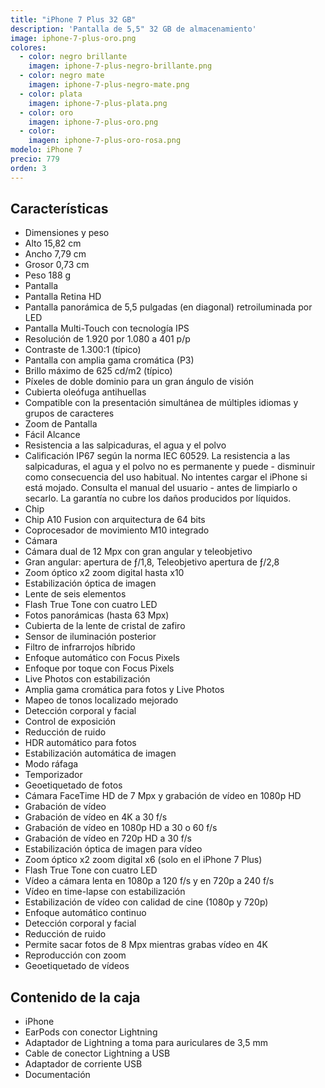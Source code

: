 ```yaml
---
title: "iPhone 7 Plus 32 GB"
description: 'Pantalla de 5,5" 32 GB de almacenamiento'
image: iphone-7-plus-oro.png
colores:
  - color: negro brillante
    imagen: iphone-7-plus-negro-brillante.png
  - color: negro mate
    imagen: iphone-7-plus-negro-mate.png
  - color: plata
    imagen: iphone-7-plus-plata.png
  - color: oro
    imagen: iphone-7-plus-oro.png
  - color:
    imagen: iphone-7-plus-oro-rosa.png
modelo: iPhone 7
precio: 779
orden: 3
---
```


## Características

  - Dimensiones y peso
  - Alto 15,82 cm
  - Ancho 7,79 cm
  - Grosor 0,73 cm
  - Peso 188 g
  - Pantalla
  - Pantalla Retina HD
  - Pantalla panorámica de 5,5 pulgadas (en diagonal) retroiluminada por LED
  - Pantalla Multi-Touch con tecnología IPS
  - Resolución de 1.920 por 1.080 a 401 p/p
  - Contraste de 1.300:1 (típico)
  - Pantalla con amplia gama cromática (P3)
  - Brillo máximo de 625 cd/m2 (típico)
  - Píxeles de doble dominio para un gran ángulo de visión
  - Cubierta oleófuga antihuellas
  - Compatible con la presentación simultánea de múltiples idiomas y grupos de caracteres
  - Zoom de Pantalla
  - Fácil Alcance
  - Resistencia a las salpicaduras, el agua y el polvo
  - Calificación IP67 según la norma IEC 60529. La resistencia a las salpicaduras, el agua y el polvo no es permanente y puede  - disminuir como consecuencia del uso habitual. No intentes cargar el iPhone si está mojado. Consulta el manual del usuario   - antes de limpiarlo o secarlo. La garantía no cubre los daños producidos por líquidos.
  - Chip
  - Chip A10 Fusion con arquitectura de 64 bits
  - Coprocesador de movimiento M10 integrado
  - Cámara
  - Cámara dual de 12 Mpx con gran angular y teleobjetivo
  - Gran angular: apertura de ƒ/1,8, Teleobjetivo apertura de ƒ/2,8
  - Zoom óptico x2 zoom digital hasta x10
  - Estabilización óptica de imagen
  - Lente de seis elementos
  - Flash True Tone con cuatro LED
  - Fotos panorámicas (hasta 63 Mpx)
  - Cubierta de la lente de cristal de zafiro
  - Sensor de iluminación posterior
  - Filtro de infrarrojos híbrido
  - Enfoque automático con Focus Pixels
  - Enfoque por toque con Focus Pixels
  - Live Photos con estabilización
  - Amplia gama cromática para fotos y Live Photos
  - Mapeo de tonos localizado mejorado
  - Detección corporal y facial
  - Control de exposición
  - Reducción de ruido
  - HDR automático para fotos
  - Estabilización automática de imagen
  - Modo ráfaga
  - Temporizador
  - Geoetiquetado de fotos
  - Cámara FaceTime HD de 7 Mpx y grabación de vídeo en 1080p HD
  - Grabación de vídeo
  - Grabación de vídeo en 4K a 30 f/s
  - Grabación de vídeo en 1080p HD a 30 o 60 f/s
  - Grabación de vídeo en 720p HD a 30 f/s
  - Estabilización óptica de imagen para vídeo
  - Zoom óptico x2 zoom digital x6 (solo en el iPhone 7 Plus)
  - Flash True Tone con cuatro LED
  - Vídeo a cámara lenta en 1080p a 120 f/s y en 720p a 240 f/s
  - Vídeo en time-lapse con estabilización
  - Estabilización de vídeo con calidad de cine (1080p y 720p)
  - Enfoque automático continuo
  - Detección corporal y facial
  - Reducción de ruido
  - Permite sacar fotos de 8 Mpx mientras grabas vídeo en 4K
  - Reproducción con zoom
  - Geoetiquetado de vídeos

## Contenido de la caja

  - iPhone
  - EarPods con conector Lightning
  - Adaptador de Lightning a toma para auriculares de 3,5 mm
  - Cable de conector Lightning a USB
  - Adaptador de corriente USB
  - Documentación
